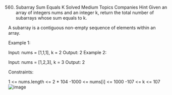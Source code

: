 560. Subarray Sum Equals K
Solved
Medium
Topics
Companies
Hint
Given an array of integers nums and an integer k, return the total number of subarrays whose sum equals to k.

A subarray is a contiguous non-empty sequence of elements within an array.



Example 1:

Input: nums = [1,1,1], k = 2
Output: 2
Example 2:

Input: nums = [1,2,3], k = 3
Output: 2


Constraints:

1 <= nums.length <= 2 * 104
-1000 <= nums[i] <= 1000
-107 <= k <= 107
![image](https://github.com/bettafish15/algorithms/assets/40290448/7a77c634-30ae-439e-a013-2c0aefa7c022)

